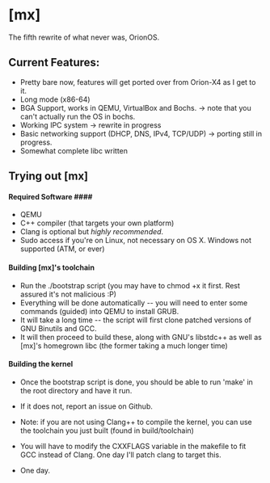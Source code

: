 # [mx] #

The fifth rewrite of what never was, OrionOS.



## Current Features: ##

- Pretty bare now, features will get ported over from Orion-X4 as I get to it.
- Long mode (x86-64)
- BGA Support, works in QEMU, VirtualBox and Bochs.		-> note that you can't actually run the OS in bochs.
- Working IPC system									-> rewrite in progress
- Basic networking support (DHCP, DNS, IPv4, TCP/UDP)	-> porting still in progress.
- Somewhat complete libc written


## Trying out [mx] ##
#### Required Software ####
- QEMU
- C++ compiler (that targets your own platform)
- Clang is optional but *highly recommended*.
- Sudo access if you're on Linux, not necessary on OS X. Windows not supported (ATM, or ever)

#### Building [mx]'s toolchain ####
- Run the ./bootstrap script (you may have to chmod +x it first. Rest assured it's not malicious :P)
- Everything will be done automatically -- you will need to enter some commands (guided) into QEMU to install GRUB.
- It will take a long time -- the script will first clone patched versions of GNU Binutils and GCC.
- It will then proceed to build these, along with GNU's libstdc++ as well as [mx]'s homegrown libc (the former taking a much longer time)


#### Building the kernel ####
- Once the bootstrap script is done, you should be able to run 'make' in the root directory and have it run.
- If it does not, report an issue on Github.

- Note: if you are not using Clang++ to compile the kernel, you can use the toolchain you just built (found in build/toolchain)
- You will have to modify the CXXFLAGS variable in the makefile to fit GCC instead of Clang. One day I'll patch clang to target this.
- One day.

